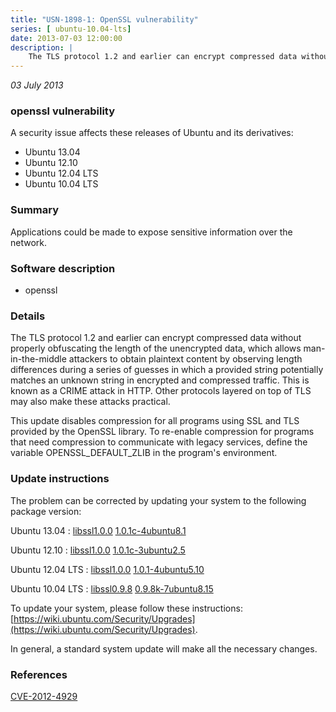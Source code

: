 ```yaml
---
title: "USN-1898-1: OpenSSL vulnerability"
series: [ ubuntu-10.04-lts]
date: 2013-07-03 12:00:00
description: |
    The TLS protocol 1.2 and earlier can encrypt compressed data without properly obfuscating the length of the unencrypted data, which allows man-in-the-middle attackers to obtain plaintext content by observing length differences during a series of guesses in which a provided string potentially matches an unknown string in encrypted and compressed traffic. This is known as a CRIME attack in HTTP. Other protocols layered on top of TLS may also make these attacks practical.
--- 
```

 
 

*03 July 2013*

### openssl vulnerability

A security issue affects these releases of Ubuntu and its derivatives:

* Ubuntu 13.04
* Ubuntu 12.10
* Ubuntu 12.04 LTS
* Ubuntu 10.04 LTS

### Summary

Applications could be made to expose sensitive information over the network. 

### Software description

* openssl 

### Details

The TLS protocol 1.2 and earlier can encrypt compressed data without properly obfuscating the length of the unencrypted data, which allows man-in-the-middle attackers to obtain plaintext content by observing length differences during a series of guesses in which a provided string potentially matches an unknown string in encrypted and compressed traffic. This is known as a CRIME attack in HTTP. Other protocols layered on top of TLS may also make these attacks practical.

This update disables compression for all programs using SSL and TLS provided by the OpenSSL library. To re-enable compression for programs that need compression to communicate with legacy services, define the variable OPENSSL_DEFAULT_ZLIB in the program&#39;s environment. 

### Update instructions

The problem can be corrected by updating your system to the following package version:

Ubuntu 13.04
 : [libssl1.0.0](https://launchpad.net/ubuntu/+source/openssl) <span> [1.0.1c-4ubuntu8.1](https://launchpad.net/ubuntu/+source/openssl/1.0.1c-4ubuntu8.1) </span> 

Ubuntu 12.10
 : [libssl1.0.0](https://launchpad.net/ubuntu/+source/openssl) <span> [1.0.1c-3ubuntu2.5](https://launchpad.net/ubuntu/+source/openssl/1.0.1c-3ubuntu2.5) </span> 

Ubuntu 12.04 LTS
 : [libssl1.0.0](https://launchpad.net/ubuntu/+source/openssl) <span> [1.0.1-4ubuntu5.10](https://launchpad.net/ubuntu/+source/openssl/1.0.1-4ubuntu5.10) </span> 

Ubuntu 10.04 LTS
 : [libssl0.9.8](https://launchpad.net/ubuntu/+source/openssl) <span> [0.9.8k-7ubuntu8.15](https://launchpad.net/ubuntu/+source/openssl/0.9.8k-7ubuntu8.15) </span> 

To update your system, please follow these instructions: [https://wiki.ubuntu.com/Security/Upgrades](https://wiki.ubuntu.com/Security/Upgrades).

In general, a standard system update will make all the necessary changes. 

### References

 
 [CVE-2012-4929](http://people.ubuntu.com/~ubuntu-security/cve/CVE-2012-4929)
 

